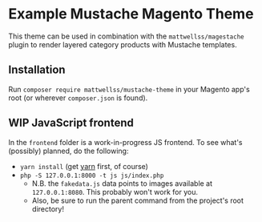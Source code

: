 # Example Mustache Magento Theme

This theme can be used in combination with the `mattwellss/magestache` plugin to render layered category products with Mustache templates.

## Installation

Run `composer require mattwellss/mustache-theme` in your Magento app's root (or wherever `composer.json` is found).

## WIP JavaScript frontend

In the `frontend` folder is a work-in-progress JS frontend. To see what's (possibly) planned, do the following:

* `yarn install` (get [yarn](https://yarnpkg.com/en/docs/install) first, of course)
* `php -S 127.0.0.1:8000 -t js js/index.php`
  * N.B. the `fakedata.js` data points to images available at `127.0.0.1:8080`. This probably won't work for you.
  * Also, be sure to run the parent command from the project's root directory!
